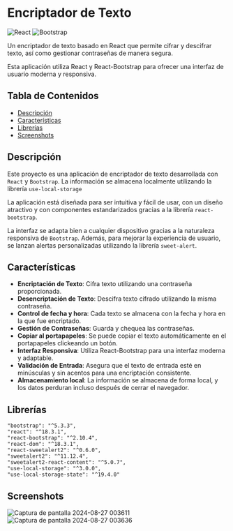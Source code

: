 # Encriptador de Texto

![React](https://img.shields.io/badge/react-%2320232a.svg?style=for-the-badge&logo=react&logoColor=%2361DAFB)
![Bootstrap](https://img.shields.io/badge/bootstrap-%238511FA.svg?style=for-the-badge&logo=bootstrap&logoColor=white)


Un encriptador de texto basado en React que permite cifrar y descifrar texto, así como gestionar contraseñas de manera segura. 

Esta aplicación utiliza React y React-Bootstrap para ofrecer una interfaz de usuario moderna y responsiva.

## Tabla de Contenidos

- [Descripción](#descripción)
- [Características](#características)
- [Librerías](#Librerías)
- [Screenshots](#Screenshots)


## Descripción

Este proyecto es una aplicación de encriptador de texto desarrollada con `React` y `Bootstrap`. La información se almacena localmente utilizando la librería `use-local-storage`

La aplicación está diseñada para ser intuitiva y fácil de usar, con un diseño atractivo y con componentes estandarizados gracias a la librería `react-bootstrap`.

La interfaz se adapta bien a cualquier dispositivo gracias a la naturaleza responsiva de `Bootstrap`. Además, para mejorar la experiencia de usuario, se lanzan alertas personalizadas utilizando la librería `sweet-alert`.



## Características

- **Encriptación de Texto**: Cifra texto utilizando una contraseña proporcionada.
- **Desencriptación de Texto**: Descifra texto cifrado utilizando la misma contraseña.
- **Control de fecha y hora**: Cada texto se almacena con la fecha y hora en la que fue encriptado.
- **Gestión de Contraseñas**: Guarda y chequea las contraseñas.
- **Copiar al portapapeles**: Se puede copiar el texto automáticamente en el portapapeles clickeando un botón.
- **Interfaz Responsiva**: Utiliza React-Bootstrap para una interfaz moderna y adaptable.
- **Validación de Entrada**: Asegura que el texto de entrada esté en minúsculas y sin acentos para una encriptación consistente.
- **Almacenamiento local**: La información se almacena de forma local, y los datos perduran incluso después de cerrar el navegador.

## Librerías
    "bootstrap": "^5.3.3",
    "react": "^18.3.1",
    "react-bootstrap": "^2.10.4",
    "react-dom": "^18.3.1",
    "react-sweetalert2": "^0.6.0",
    "sweetalert2": "^11.12.4",
    "sweetalert2-react-content": "^5.0.7",
    "use-local-storage": "^3.0.0",
    "use-local-storage-state": "^19.4.0"

## Screenshots
![Captura de pantalla 2024-08-27 003611](https://github.com/user-attachments/assets/a8308231-86f8-4c0a-8256-d57ed3c5318f)
![Captura de pantalla 2024-08-27 003636](https://github.com/user-attachments/assets/acc11b0f-9994-4470-94b7-db48fe2a7c44)

